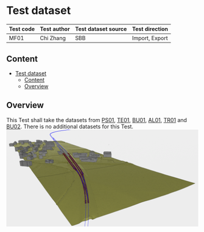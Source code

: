 # Test dataset

| Test code | Test author     | Test dataset source | Test direction |
|-----------|-----------------|---------------------|----------------|
| MF01     | Chi Zhang   | SBB                 | Import, Export         |

## Content
- [Test dataset](#test-dataset)
  - [Content](#content)
  - [Overview](#overview)
  

## Overview

This Test shall take the datasets from [PS01](../tests/PS01), [TE01](tests/TE01), [BU01](tests/BU01), [AL01](tests/AL01), [TR01](tests/TR01) and [BU02](tests/BU02). There is no additional datasets for this Test.
<img src="./Visualization.PNG"/>

